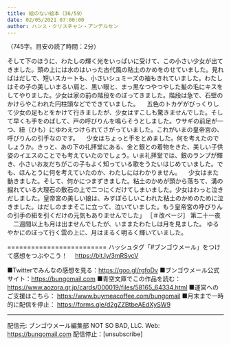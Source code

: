 ```yaml
---
title: 絵のない絵本（36/59）
date: 02/05/2021 07:00:00
author: ハンス・クリスチャン・アンデルセン
---
```


（745字。目安の読了時間：2分）

そして下のほうに、わたしの輝く光をいっぱいに受けて、この小さい少女が出てきました。頭の上には水のはいった古代風の粘土のかめをのせていました。見ればはだしで、短いスカートも、小さいシュミーズの袖もきれていました。わたしはその子の美しいまるい肩と、黒い眼と、まっ黒なつやつやした髪の毛にキスをしてやりました。少女は家の前の階段をのぼってきました。階段は急で、石壁のかけらやこわれた円柱頭などでできていました。 　五色のトカゲがびっくりして少女の足もとをかけて行きましたが、少女はすこしも驚きませんでした。そして早くも手をのばして、戸の呼びりんを鳴らそうとしました。ウサギの前足が一つ、紐（ひも）にゆわえつけられてさがっていました。これがいまの皇帝宮の、呼びりんの引手なのです。 　少女はちょっと手をとめました。何を考えたのでしょうか。きっと、あの下の礼拝堂にある、金と銀との着物をきた、美しい子供姿のイエスのことでも考えていたのでしょう。いま礼拝堂では、銀のランプが輝き、小さいお友だちがこの子もよく知っている歌をうたいはじめていました。でも、ほんとうに何を考えていたのか、わたしにはわかりません。 　少女はまた動きました。そして、何かにつまずきました。粘土のかめが頭から落ちて、溝の掘れている大理石の敷石の上で二つにくだけてしまいました。少女はわっと泣きだしました。皇帝宮の美しい娘は、みすぼらしいこわれた粘土のかめのために泣きました。はだしのままそこに立って、泣いていました。もう皇帝宮の呼びりんの引手の紐を引くだけの元気もありませんでした」 ［＃改ページ］ 第二十一夜 　二週間以上も月は出ませんでしたが、いままたわたしは月を見ました。 ゆるやかにのぼって行く雲の上に、月はまるく明るく輝いていました。

=========================
ハッシュタグ「#ブンゴウメール」をつけて感想をつぶやこう！　
https://bit.ly/3mRSvcV

■Twitterでみんなの感想を見る：https://goo.gl/rgfoDv
■ブンゴウメール公式サイト：https://bungomail.com
■青空文庫でこの作品を読む：https://www.aozora.gr.jp/cards/000019/files/58165_64334.html
■運営へのご支援はこちら： https://www.buymeacoffee.com/bungomail
■月末まで一時的に配信を停止： https://forms.gle/d2gZZBtbeAEdXySW9

-------
配信元: ブンゴウメール編集部
NOT SO BAD, LLC.
Web: https://bungomail.com
配信停止：[unsubscribe]

